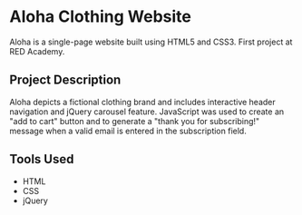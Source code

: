 # Aloha Clothing Website

Aloha is a single-page website built using HTML5 and CSS3. First project at RED Academy.

## Project Description

Aloha depicts a fictional clothing brand and includes interactive header navigation and jQuery carousel feature. JavaScript was used to create an "add to cart" button and to generate a "thank you for subscribing!" message when a valid email is entered in the subscription field.

## Tools Used

- HTML
- CSS
- jQuery
